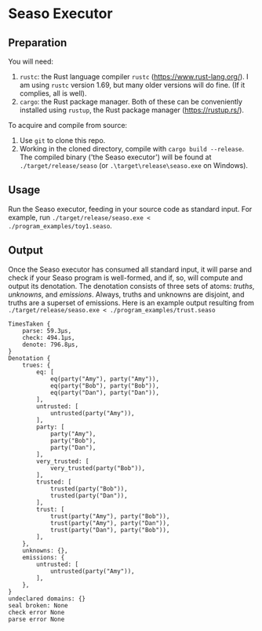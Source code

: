 # Seaso Executor

## Preparation
You will need:
1. `rustc`: the Rust language compiler `rustc` (https://www.rust-lang.org/). I am using `rustc` version 1.69, but many older versions will do fine. (If it complies, all is well).
2. `cargo`: the Rust package manager.
Both of these can be conveniently installed using `rustup`, the Rust package manager (https://rustup.rs/).

To acquire and compile from source:
1. Use `git` to clone this repo.
2. Working in the cloned directory, compile with `cargo build --release`.
The compiled binary ('the Seaso executor') will be found at `./target/release/seaso` (or `.\target\release\seaso.exe` on Windows).

## Usage
Run the Seaso executor, feeding in your source code as standard input. For example, run `./target/release/seaso.exe < ./program_examples/toy1.seaso`.

## Output

Once the Seaso executor has consumed all standard input, it will parse and check if your Seaso program is well-formed, and if, so, will compute and output its denotation.
The denotation consists of three sets of atoms: _truths_, _unknowns_, and _emissions_.
Always, truths and unknowns are disjoint, and truths are a superset of emissions.
Here is an example output resulting from `./target/release/seaso.exe < ./program_examples/trust.seaso`

```
TimesTaken {
    parse: 59.3µs,
    check: 494.1µs,
    denote: 796.8µs,
}
Denotation {
    trues: {
        eq: [
            eq(party("Amy"), party("Amy")),
            eq(party("Bob"), party("Bob")),
            eq(party("Dan"), party("Dan")),
        ],
        untrusted: [
            untrusted(party("Amy")),
        ],
        party: [
            party("Amy"),
            party("Bob"),
            party("Dan"),
        ],
        very_trusted: [
            very_trusted(party("Bob")),
        ],
        trusted: [
            trusted(party("Bob")),
            trusted(party("Dan")),
        ],
        trust: [
            trust(party("Amy"), party("Bob")),
            trust(party("Amy"), party("Dan")),
            trust(party("Dan"), party("Bob")),
        ],
    },
    unknowns: {},
    emissions: {
        untrusted: [
            untrusted(party("Amy")),
        ],
    },
}
undeclared domains: {}
seal broken: None
check error None
parse error None
```


